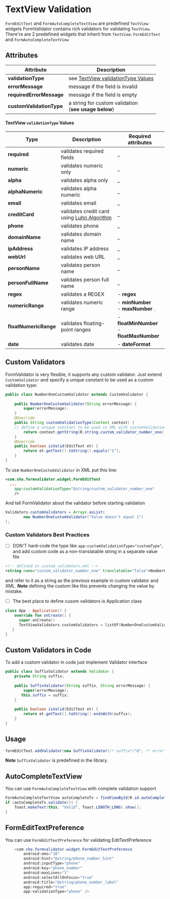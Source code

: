 TextView Validation
===================
`FormEditText` and `FormAutoCompleteTextView` are predefined `TextView` widgets 
FormValidator contains rich validators for validating ```TextView```. There're are 2 predefined widgets that inherit from `TextView`: `FormEditText` and `FormAutoCompleteTextView`

## Attributes

| **Attribute** | **Description** |
| -----------------         | --------------------------------------------------------- |
| **validationType**        | see [TextView validationType Values](#textview-validationtype-values)|
| **errorMessage**          | message if the field is invalid                           |
| **requiredErrorMessage**  | message if the field is empty                             |
| **customValidationType**  | a string for custom validation <br> (**see usage below**) |


#### TextView `validationType` Values

| **Type** | **Description** | **Required attributes** |
| ---------------------- | ----------------------------- | ----------------------------------------------- |
| **required**           | validates required fields     |  _                                              |
| **numeric**            | validates numeric only        |  _                                              |
| **alpha**              | validates alpha only          |  _                                              |
| **alphaNumeric**       | validates alpha numeric       |  _                                              |
| **email**              | validates email               |  _                                              |
| **creditCard**         | validates credit card <br> using [Luhn Algorithm](http://en.wikipedia.org/wiki/Luhn_algorithm)                                                            | _                                               |
| **phone**              | validates phone               |  _                                              |
| **domainName**         | validates domain name         |  _                                              |
| **ipAddress**          | validates IP address          |  _                                              |
| **webUrl**             | validates web URL             |  _                                              |
| **personName**         | validates person name         |  _                                              |
| **personFullName**     | validates person full name    |  _                                              |
| **regex**              | validates a REGEX             | - **regex**                                     |
| **numericRange**       | validates numeric range       | - **minNumber** <br> - **maxNumber** .          |
| **floatNumericRange**  | validates floating-point ranges | - **floatMinNumber** <br> - **floatMaxNumber**|
| **date**  | validates date                             | - **dateFormat**                                |

## Custom Validators
FormValidator is very flexible, it supports any custom validator. 
Just extend `CustomValidator` and specify a unique constant
 to be used as a custom validation type:
```java
public class NumberOneCustomValidator extends CustomValidator {  
  
    public NumberOneCustomValidator(String errorMessage) {  
        super(errorMessage);  
    }  
    @Override  
    public String customValidationType(Context context) {
    // define a unique constant to be used in XML with customValidationType
        return context.getString(R.string.custom_validator_number_one);  
    }  
    @Override  
    public boolean isValid(EditText et) {
        return et.getText().toString().equals("1");  
    }  
}
```
To use `NumberOneCustomValidator` in XML put this line:
```xml
<com.sha.formvalidator.widget.FormEditText
  ...
    app:customValidationType="@string/custom_validator_number_one" 
    />
```

And tell FormValidator about  the validator before starting validation

```java
Validators.customValidators = Arrays.asList(  
        new NumberOneCustomValidator("Value doesn't equal 1") 
);
```

### Custom Validators Best Practices
- [ ] DON'T hard-code the type like `app:customValidationType="customType"`, and add custom code as a non-translatable string in a separate value file
```xml
<!-- defined in custom_validators.xml -->
<string name="custom_validator_number_one" translatable="false">NumberOne</string>
```
and refer to it as a string as the previous example in custom validator and XML.
**Note** defining the custom like this prevents changing the value by mistake.
- [ ]  The best place to define cusom validators is Application class
```kotlin
class App : Application() {
    override fun onCreate() {
      super.onCreate()
      TextViewValidators.customValidators = listOf(NumberOneCustomValidator("Value doesn't equal 1"))
   }
}
```

## Custom Validators in Code
To add a custom validator in code just implement Validator interface

```java
public class SuffixValidator extends Validator {  
    private String suffix;  
    
    public SuffixValidator(String suffix, String errorMessage) {  
        super(errorMessage);  
       this.suffix = suffix;  
    }  
  
    public boolean isValid(EditText et) {  
        return et.getText().toString().endsWith(suffix);  
    }  
}
```
## Usage

```java
formEditText.addValidator(new SuffixValidator(/* suffix*/"d", /* error*/"Must start with d."));
```
**Note** `SuffixValidator` is predefined in the library. 

## AutoCompleteTextView
You can use `FormAutoCompleteTextView` with complete validation support
```java
FormAutoCompleteTextView autoCompleteTv = findViewById(R.id.autoCompleteTv);  
if (autoCompleteTv.validate()) {  
    Toast.makeText(this, "Valid", Toast.LENGTH_LONG).show();  
}
```

## FormEditTextPreference
You can use `FormEditTextPreference` for validating EditTextPreference
```java
    <com.sha.formvalidator.widget.FormEditTextPreference
        android:ems="10"
        android:hint="@string/phone_number_hint"
        android:inputType="phone"
        android:key="phone_number"
        android:maxLines="1"
        android:selectAllOnFocus="true"
        android:title="@string/phone_number_label"
        app:required="true"
        app:validationType="phone" />
```
